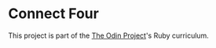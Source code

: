# Connect Four
This project is part of the [The Odin Project](https://www.theodinproject.com/courses/ruby-programming/lessons/testing-your-ruby-code)'s Ruby curriculum. 
